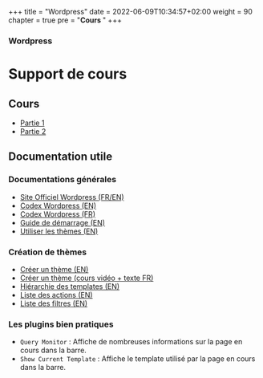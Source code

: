 +++
title = "Wordpress"
date = 2022-06-09T10:34:57+02:00
weight = 90
chapter = true
pre = "<b>Cours </b>"
+++

### Wordpress

# Support de cours

## Cours
- [Partie 1](/cours-wordpress/cours-1-wp.pdf)
- [Partie 2](/cours-wordpress/cours-2-wp.pdf)

## Documentation utile

### Documentations générales
- <a href="https://wordpress.org/" target="_blank">Site Officiel Wordpress (FR/EN)</a>
- <a href="https://codex.wordpress.org/Main_Page" target="_blank">Codex Wordpress (EN)</a>
- <a href="https://codex.wordpress.org/fr:Accueil" target="_blank">Codex Wordpress (FR)</a>
- <a href="https://wordpress.org/support/category/getting-started/" target="_blank">Guide de démarrage (EN)</a>
- <a href="https://wordpress.org/support/article/using-themes/" target="_blank">Utiliser les thèmes (EN)</a>

### Création de thèmes
- <a href="https://developer.wordpress.org/themes/" target="_blank">Créer un thème (EN)</a>
- <a href="https://grafikart.fr/tutoriels/wordpress-creation-theme-1254" target="_blank">Créer un thème (cours vidéo + texte FR)</a>
- <a href="https://wphierarchy.com/" target="_blank">Hiérarchie des templates (EN)</a>
- <a href="https://codex.wordpress.org/Plugin_API/Action_Reference" target="_blank">Liste des actions (EN)</a>
- <a href="https://codex.wordpress.org/Plugin_API/Filter_Reference" target="_blank">Liste des filtres (EN)</a>

### Les plugins bien pratiques
- `Query Monitor` : Affiche de nombreuses informations sur la page en cours dans la barre.
- `Show Current Template` : Affiche le template utilisé par la page en cours dans la barre.